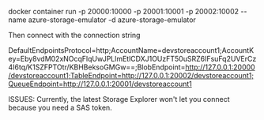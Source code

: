 docker container run -p 20000:10000 -p 20001:10001 -p 20002:10002 --name azure-storage-emulator -d azure-storage-emulator

Then connect with the connection string

DefaultEndpointsProtocol=http;AccountName=devstoreaccount1;AccountKey=Eby8vdM02xNOcqFlqUwJPLlmEtlCDXJ1OUzFT50uSRZ6IFsuFq2UVErCz4I6tq/K1SZFPTOtr/KBHBeksoGMGw==;BlobEndpoint=http://127.0.0.1:20000/devstoreaccount1;TableEndpoint=http://127.0.0.1:20002/devstoreaccount1;QueueEndpoint=http://127.0.0.1:20001/devstoreaccount1

ISSUES:
Currently, the latest Storage Explorer won't let you connect because you need a SAS token.